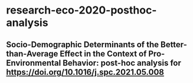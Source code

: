 # research-eco-2020-posthoc-analysis
## Socio-Demographic Determinants of the Better-than-Average Effect in the Context of Pro-Environmental Behavior: post-hoc analysis for https://doi.org/10.1016/j.spc.2021.05.008
